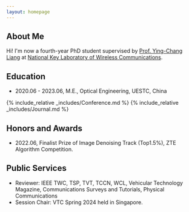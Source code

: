 ```yaml
---
layout: homepage
---
```


## About Me

Hi! I'm now a fourth-year PhD student supervised by <a href="https://scholar.google.com/citations?user=HybIiJ8AAAAJ&hl">Prof. Ying-Chang Liang</a> at <a href="https://www.ncl.uestc.edu.cn/">National Key Laboratory of Wireless Communications</a>.

## Education
- 2020.06 - 2023.06, M.E., Optical Engineering, UESTC, China

{% include_relative _includes/Conference.md %}
{% include_relative _includes/Journal.md %}
## Honors and Awards
- 2022.06, Finalist Prize of Image Denoising Track (Top1.5%), ZTE Algorithm Competition.

## Public Services
- Reviewer: IEEE TWC, TSP, TVT, TCCN, WCL, Vehicular Technology Magazine, Communications Surveys and Tutorials, Physical Communications
- Session Chair: VTC Spring 2024 held in Singapore.
<script type='text/javascript' id='clustrmaps' src='//cdn.clustrmaps.com/map_v2.js?cl=54939b&w=a&t=n&d=NUFe17zu5lCVWsCwdktrQVRBcpdoMOKUvt86qWEvAV4&co=ffffff&ct=808080&cmo=3acc3a&cmn=ff5353'></script>
